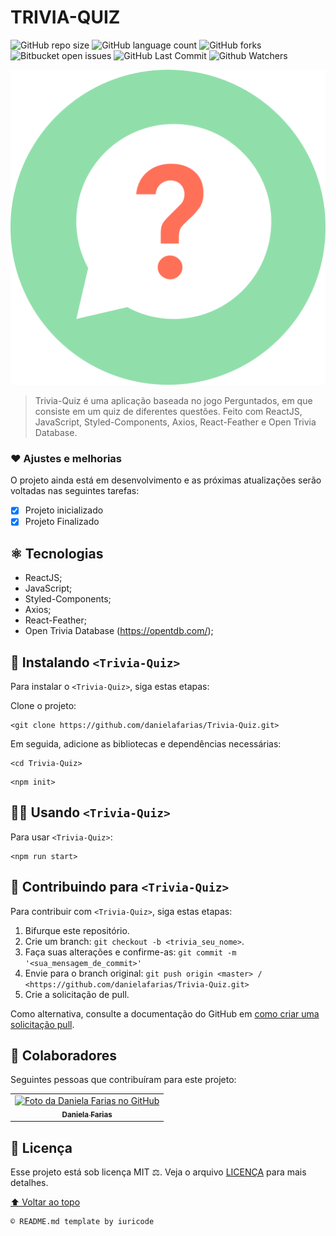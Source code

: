 # TRIVIA-QUIZ

![GitHub repo size](https://img.shields.io/github/repo-size/danielafarias/Trivia-Quiz?style=for-the-badge)
![GitHub language count](https://img.shields.io/github/languages/count/danielafarias/Trivia-Quiz?style=for-the-badge)
![GitHub forks](https://img.shields.io/chocolatey/dt/Trivia-Quiz?style=for-the-badge)
![Bitbucket open issues](https://img.shields.io/bitbucket/issues/danielafarias/Trivia-Quiz?style=for-the-badge)
![GitHub Last Commit](https://img.shields.io/github/last-commit/danielafarias/Trivia-Quiz?style=for-the-badge)
![Github Watchers](https://img.shields.io/github/watchers/danielafarias/Trivia-Quiz?style=for-the-badge)

![trivia-quiz](public/logo.svg)


> Trivia-Quiz é uma aplicação baseada no jogo Perguntados, em que consiste em um quiz de diferentes questões. Feito com ReactJS, JavaScript, Styled-Components, Axios, React-Feather e Open Trivia Database.

### ❤️ Ajustes e melhorias

O projeto ainda está em desenvolvimento e as próximas atualizações serão voltadas nas seguintes tarefas:

- [x] Projeto inicializado
- [x] Projeto Finalizado

## ⚛️ Tecnologias
- ReactJS; 
- JavaScript; 
- Styled-Components;
- Axios;
- React-Feather;
- Open Trivia Database (https://opentdb.com/);

## 🚀 Instalando `<Trivia-Quiz>`

Para instalar o `<Trivia-Quiz>`, siga estas etapas:

Clone o projeto:
```
<git clone https://github.com/danielafarias/Trivia-Quiz.git>
```
Em seguida, adicione as bibliotecas e dependências necessárias:
```
<cd Trivia-Quiz>
```
```
<npm init>
```

## 🧑‍💻 Usando `<Trivia-Quiz>`

Para usar `<Trivia-Quiz>`:

```
<npm run start>
```

## 💌 Contribuindo para `<Trivia-Quiz>`

Para contribuir com `<Trivia-Quiz>`, siga estas etapas:

1. Bifurque este repositório.
2. Crie um branch: `git checkout -b <trivia_seu_nome>`.
3. Faça suas alterações e confirme-as: `git commit -m '<sua_mensagem_de_commit>'`
4. Envie para o branch original: `git push origin <master> / <https://github.com/danielafarias/Trivia-Quiz.git>`
5. Crie a solicitação de pull.

Como alternativa, consulte a documentação do GitHub em [como criar uma solicitação pull](https://help.github.com/en/github/collaborating-with-issues-and-pull-requests/creating-a-pull-request).

## 🤝 Colaboradores

Seguintes pessoas que contribuíram para este projeto:

<table>
  <tr>
    <td align="center">
      <a href="https://github.com/danielafarias">
        <img src="https://avatars.githubusercontent.com/u/79869120?v=4" width="100px;" alt="Foto da Daniela Farias no GitHub"/><br>
        <sub>
          <b>Daniela Farias</b>
        </sub>
      </a>
    </td>
    
  </tr>
</table>

## 📃 Licença

Esse projeto está sob licença MIT ⚖️. Veja o arquivo [LICENÇA](LICENSE.md) para mais detalhes.

[⬆ Voltar ao topo](#trivia-quiz)<br>

```
© README.md template by iuricode
```
